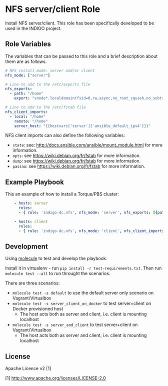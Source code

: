 NFS server/client Role
=======================

Install NFS server/client. This role has been specifically developed to be used in the INDIGO project.


Role Variables
--------------

The variables that can be passed to this role and a brief description about them are as follows.

```yaml
# NFS install mode: server and/or client
nfs_mode: ["server"]

# Line to add to the /etc/exports file
nfs_exports:
  - path: "/home"
    export: "vnode*.localdomain(fsid=0,rw,async,no_root_squash,no_subtree_check,insecure)"

# Line to add to the /etc/fstab file
nfs_client_imports:
  - local: "/home"
    remote: "/home"
    server_host: "{{hostvars['server']['ansible_default_ipv4']}}"
```

NFS client imports can also define the following variables:
  * `state`: see: http://docs.ansible.com/ansible/mount_module.html for more information.
  * `opts`: see https://wiki.debian.org/fr/fstab for more information.
  * `dump`: see https://wiki.debian.org/fr/fstab for more information.
  * `passno`: see https://wiki.debian.org/fr/fstab for more information.


Example Playbook
----------------

This an example of how to install a Torque/PBS cluster:
```yaml
    - hosts: server
      roles:
      - { role: 'indigo-dc.nfs', nfs_mode: 'server', nfs_exports: [{path: "/home", export: "vnode*.localdomain(fsid=0,rw,async,no_root_squash,no_subtree_check,insecure)"}] }

    - hosts: client
      roles:
      - { role: 'indigo-dc.nfs', nfs_mode: 'client', nfs_client_imports: [{ local: "/home", remote: "/home", server_host: "{{hostvars['server']['ansible_default_ipv4']}}" }] }
```


Development
-----------

Using [molecule](https://molecule.readthedocs.io/en/latest/index.html) to test and develop the playbook.

Install it in virtualenv - run `pip install -r test-requirements.txt`. Then run `molecule test --all` to run throught the scenarios. 

There are three scenarios:

* `molecule test -s default` to use the default server only scenario on Vagrant/Virtualbox 
* `molecule test -s server_client_on_docker` to test server+client on Docker provisioned host
  * The host acts both as server and client, i.e. client is mounting localhost
* `molecule test -s server_and_client` to test server+client on Vagrant/Virtualbox 
  * The host acts both as server and client, i.e. client is mounting localhost


License
-------

Apache Licence v2 [1]

[1] http://www.apache.org/licenses/LICENSE-2.0
